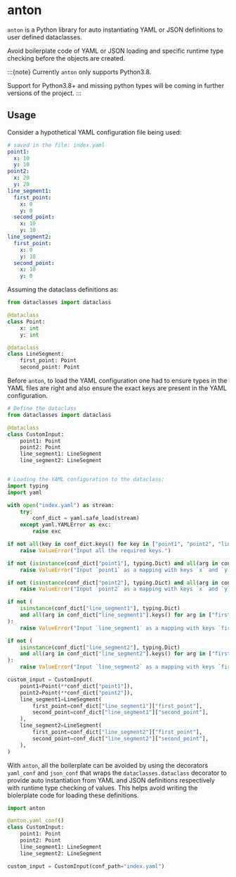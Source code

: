 # anton

`anton` is a Python library for auto instantiating YAML or JSON definitions to user defined dataclasses.

Avoid boilerplate code of YAML or JSON loading and specific runtime type checking before the objects are created.

:::{note}
Currently ``anton`` only supports Python3.8.

Support for Python3.8+ and missing python types will be coming in further versions of the project.
:::

## Usage

Consider a hypothetical YAML configuration file being used:

```yaml
# saved in the file: index.yaml
point1:
  x: 10
  y: 10
point2:
  x: 20
  y: 20
line_segment1:
  first_point:
    x: 0
    y: 0
  second_point:
    x: 10
    y: 10
line_segment2:
  first_point:
    x: 0
    y: 10
  second_point:
    x: 10
    y: 0
```

Assuming the dataclass definitions as:

```python
from dataclasses import dataclass

@dataclass
class Point:
    x: int
    y: int

@dataclass
class LineSegment:
    first_point: Point
    second_point: Point
```


Before `anton`, to load the YAML configuration one had to ensure types in the YAML files are right and also ensure the exact keys are present in the YAML configuration.

```python
# Define the dataclass
from dataclasses import dataclass

@dataclass
class CustomInput:
    point1: Point
    point2: Point
    line_segment1: LineSegment
    line_segment2: LineSegment


# Loading the YAML configuration to the dataclass:
import typing
import yaml

with open("index.yaml") as stream:
    try:
        conf_dict = yaml.safe_load(stream)
    except yaml.YAMLError as exc:
        raise exc

if not all(key in conf_dict.keys() for key in ["point1", "point2", "line_segment1", "line_segment2"]):
    raise ValueError("Input all the required keys.")

if not (isinstance(conf_dict["point1"], typing.Dict) and all(arg in conf_dict["point1"].keys() for arg in ["x", "y"])):
    raise ValueError("Input `point1` as a mapping with keys `x` and `y`.")

if not (isinstance(conf_dict["point2"], typing.Dict) and all(arg in conf_dict["point2"].keys() for arg in ["x", "y"])):
    raise ValueError("Input `point2` as a mapping with keys `x` and `y`.")

if not (
    isinstance(conf_dict["line_segment1"], typing.Dict)
    and all(arg in conf_dict["line_segment1"].keys() for arg in ["first_point", "second_point"])
):
    raise ValueError("Input `line_segment1` as a mapping with keys `first_point` and `second_point`.")

if not (
    isinstance(conf_dict["line_segment2"], typing.Dict)
    and all(arg in conf_dict["line_segment2"].keys() for arg in ["first_point", "second_point"])
):
    raise ValueError("Input `line_segment2` as a mapping with keys `first_point` and `second_point`.")

custom_input = CustomInput(
    point1=Point(**conf_dict["point1"]),
    point2=Point(**conf_dict["point2"]),
    line_segment1=LineSegment(
        first_point=conf_dict["line_segment1"]["first_point"],
        second_point=conf_dict["line_segment1"]["second_point"],
    ),
    line_segment2=LineSegment(
        first_point=conf_dict["line_segment2"]["first_point"],
        second_point=conf_dict["line_segment2"]["second_point"],
    ),
)
```

With `anton`, all the boilerplate can be avoided by using the decorators `yaml_conf` and `json_conf` that wraps the `dataclasses.dataclass` decorator to provide auto instantiation from YAML and JSON definitions respectively with runtime type checking of values. This helps avoid writing the biolerplate code for loading these definitions.

```python
import anton

@anton.yaml_conf()
class CustomInput:
    point1: Point
    point2: Point
    line_segment1: LineSegment
    line_segment2: LineSegment

custom_input = CustomInput(conf_path="index.yaml")

```

